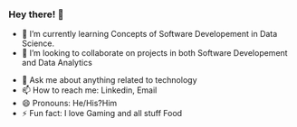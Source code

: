 ### Hey there! 👋

<!-- - 🔭 I’m currently working on ... -->
- 🌱 I’m currently learning Concepts of Software Developement in Data Science. 
- 👯 I’m looking to collaborate on projects in both Software Developement and Data Analytics
<!-- - 🤔 I’m looking for help with ... -->
- 💬 Ask me about anything related to technology 
- 📫 How to reach me: Linkedin, Email
- 😄 Pronouns: He/His?Him
- ⚡ Fun fact: I love Gaming and all stuff Food

